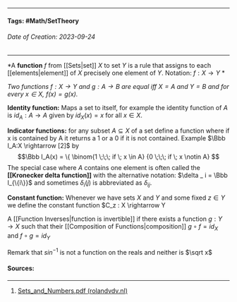 __________________________________________________________________________
#### **Tags:** #Math/SetTheory 
###### *Date of Creation: 2023-09-24*
__________________________________________________________________________

*A **function** $f$ from [[Sets|set]] $X$ to set $Y$ is a rule that assigns to each [[elements|element]] of $X$ precisely one element of $Y$. Notation: $f:X \rightarrow Y$ *

*Two functions $f : X \rightarrow Y$ and $g : A \rightarrow B$ are equal iff $X = A$ and $Y = B$ and for every $x \in X$, $f(x) = g(x)$.*

**Identity function:** Maps a set to itself, for example the identity function of $A$ is $id_A : A \rightarrow A$ given by $id_X(x) = x$ for  all $x \in X$.

**Indicator functions:** for any subset $A \subseteq X$ of a set define a function where if x is contained by A it returns a 1 or a 0 if it is not contained. Example $\Bbb I_A:X \rightarrow [2]$ by $$\Bbb I_A(x) = \{ \binom{1 \;\;\; if \; x \in A}  {0 \;\;\; if \; x \notin A} $$
The special case where $A$ contains one element is often called the **[[Kronecker delta function]]** with the alternative notation: $\delta _ i = \Bbb I_{\{i\}}$ and sometimes $\delta _ i (j)$ is abbreviated as $\delta _{ij}$.

**Constant function:** Whenever we have sets $X$ and $Y$ and some fixed $z \in Y$ we define the constant function $C_z : X \rightarrow Y

A [[Function Inverses|function is invertible]] if there exists a function $g : Y \rightarrow X$ such that their [[Composition of Functions|composition]] $g \circ f = id_X$ and $f \circ g = id_Y$

Remark that $sin^{-1}$ is not a function on the reals and neither is $\sqrt x$

#### Sources:
__________________________________________________________________________
1. [Sets_and_Numbers.pdf (rolandvdv.nl)](https://www.rolandvdv.nl/Sets_and_Numbers.pdf)